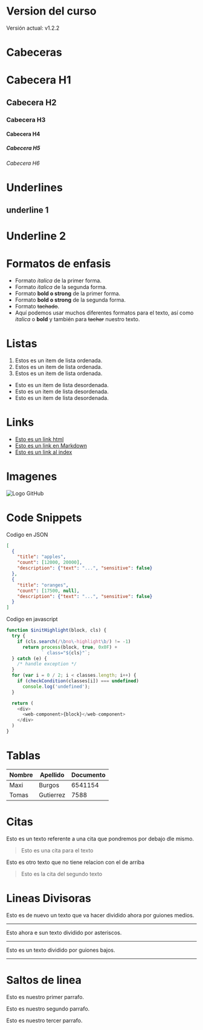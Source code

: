 # Version del curso
Versión actual: v1.2.2

# Cabeceras
# Cabecera H1
## Cabecera H2
### Cabecera H3
#### Cabecera H4
##### Cabecera H5
###### Cabecera H6

# Underlines
underline 1
---------------
Underline 2
===============


# Formatos de enfasis
- Formato *italica* de la primer forma.
- Formato _italica_ de la segunda forma.
- Formato **bold o strong** de la primer forma.
- Formato __bold o strong__ de la segunda forma.
- Formato ~~tachado~~.
- Aquí podemos usar muchos diferentes formatos para el texto, así como *italica* o **bold** y también para ~~tachar~~ nuestro texto.

# Listas
1. Estos es un item de lista ordenada.
2. Estos es un item de lista ordenada.
3. Estos es un item de lista ordenada.

- Esto es un item de lista desordenada.
- Esto es un item de lista desordenada.
- Esto es un item de lista desordenada.

# Links
- <a href="http://www.google.com">Esto es un link html</a>
- [Esto es un link en Markdown](http://www.google.com)
- [Esto es un link al index](index.html)

# Imagenes
![Logo GitHub](https://cdn-icons-png.flaticon.com/512/25/25231.png)

# Code Snippets
Codigo en JSON
```JSON
[
  {
    "title": "apples",
    "count": [12000, 20000],
    "description": {"text": "...", "sensitive": false}
  },
  {
    "title": "oranges",
    "count": [17500, null],
    "description": {"text": "...", "sensitive": false}
  }
]
```
Codigo en javascript
```JAVASCRIPT
function $initHighlight(block, cls) {
  try {
    if (cls.search(/\bno\-highlight\b/) != -1)
      return process(block, true, 0x0F) +
             ` class="${cls}"`;
  } catch (e) {
    /* handle exception */
  }
  for (var i = 0 / 2; i < classes.length; i++) {
    if (checkCondition(classes[i]) === undefined)
      console.log('undefined');
  }

  return (
    <div>
      <web-component>{block}</web-component>
    </div>
  )
}
```

# Tablas
| Nombre | Apellido | Documento |
| ------ | -------- | --------- |
| Maxi | Burgos | 6541154|
| Tomas | Gutierrez | 7588 |

# Citas
Esto es un texto referente a una cita que pondremos por debajo dle mismo.
> Esto es una cita para el texto

Esto es otro texto que no tiene relacion con el de arriba
> Esto es la cita del segundo texto

# Lineas Divisoras
Esto es de nuevo un texto que va hacer dividido ahora por guiones medios.

---
Esto ahora e sun texto dividido por asteriscos.

***
Esto es un texto dividido por guiones bajos.

___

# Saltos de linea
Esto es nuestro primer parrafo.

Esto es nuestro segundo parrafo.

Esto es nuestro tercer parrafo.